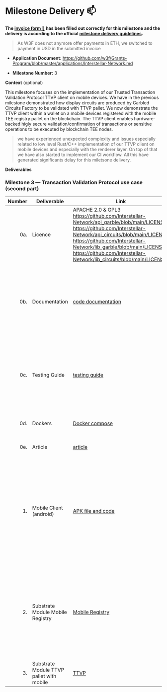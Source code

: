 # Milestone Delivery :mailbox:



**The [invoice form :pencil:](https://docs.google.com/forms/d/e/1FAIpQLSfmNYaoCgrxyhzgoKQ0ynQvnNRoTmgApz9NrMp-hd8mhIiO0A/viewform) has been filled out correctly for this milestone and the delivery is according to the official [milestone delivery guidelines](https://github.com/w3f/Grants-Program/blob/master/docs/milestone-deliverables-guidelines.md).**  

> As W3F does not anymore offer payments in ETH, we switched to payment in USD in the submitted invoice

* **Application Document:** https://github.com/w3f/Grants-Program/blob/master/applications/Interstellar-Network.md

* **Milestone Number:**  3

**Context** (optional)

This milestone focuses on  the implementation of our Trusted Transaction Validation Protocol TTVP client 
on mobile devices. We have in the previous milestone demonstrated how display circuits are produced by Garbled Circuits Factory to be validated with TTVP pallet.
We now demonstrate the TTVP client within a wallet on a mobile devices registered with the mobile TEE registry pallet on the blockchain. 
The TTVP client enables hardware-backed higly secure validation/confirmation of transactions or sensitive operations to be executed by blockchain TEE nodes.
> we have experienced unexpected complexity and issues especially related to low level Rust/C++ implementation of our TTVP client on mobile devices and especially with the renderer layer. On top of that we have also started to implement our CI workflow. All this have generated significants delay for this miletsone  delivery.


**Deliverables**


### Milestone 3 — Transaction Validation Protocol use case (second part)


| Number | Deliverable | Link | Notes  |
| -----: | ----------- | -----------|------------ |
| 0a. | Licence  |  APACHE 2.0 & GPL3 https://github.com/Interstellar-Network/api_garble/blob/main/LICENSE  https://github.com/Interstellar-Network/api_circuits/blob/main/LICENSE https://github.com/Interstellar-Network/lib_garble/blob/main/LICENSE https://github.com/Interstellar-Network/lib_circuits/blob/main/LICENSE | Only a part of the JustGarble repository is licenced with GPL3 and isolated with APIs |
| 0b. | Documentation  |  [code documentation](https://book.interstellar.gg/M3.html#code-documentation  ) | Please read first Garbled Circuit Factory (GCF) and Trusted Transaction Validation Protocol (TTVP) [overviews](https://book.interstellar.gg/M2.html#garbled-circuit-factory-gcf-overview)   |
| 0c. | Testing Guide | [testing guide](https://book.interstellar.gg/M3.html#testing-guide) | Core functions due to the specificity of the architecture are mainly covered with integration tests |
| 0d. | Dockers | [Docker compose](https://github.com/Interstellar-Network/Interstellar-Book/blob/docker-compose/docker-compose.yml) | [How to launch docker compose]( https://book.interstellar.gg/M3_demo_tutorial.html)   |
| 0e. | Article | [article](https://book.interstellar.gg/M3.html#article)  |   links in Mx Interstellar Book  |  
| 1. | Mobile Client (android) |  [APK file and code](https://github.com/Interstellar-Network/wallet-app/releases/tag/milestone3)    | The core code of Mobile TTVP client is shared by both Android and iOS, however the iOS version is not yet fully tested and will be delivered in the next milestones |  
| 2. | Substrate Module Mobile Registry|[Mobile Registry]( https://github.com/Interstellar-Network/substrate-offchain-worker-demo/tree/master/pallets/mobile-registry)  | This is the basic public mobile registry part that will remain on the non-TEE part of the blockchain, the other part will be delivered in M4| 
| 3. | Substrate Module TTVP pallet with mobile | [TTVP]( https://github.com/Interstellar-Network/substrate-offchain-worker-demo/tree/master/pallets/tx-validation ) |   | 

 
